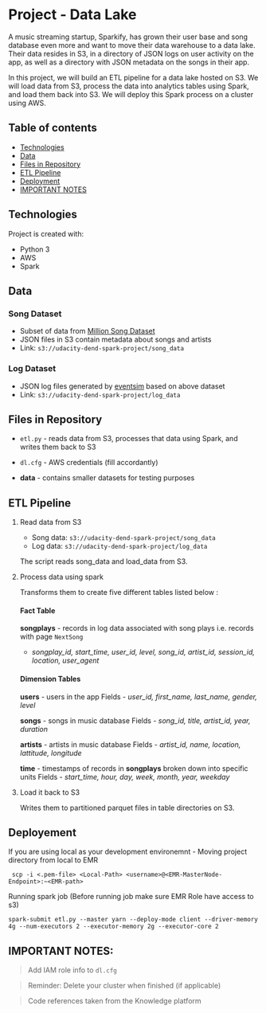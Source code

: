 # Project - Data Lake
A music streaming startup, Sparkify, has grown their user base and song database even more and want to move their data warehouse to a data lake. Their data resides in S3, in a directory of JSON logs on user activity on the app, as well as a directory with JSON metadata on the songs in their app.

In this project, we will build an ETL pipeline for a data lake hosted on S3. We will load data from S3, process the data into analytics tables using Spark, and load them back into S3. We will deploy this Spark process on a cluster using AWS.

## Table of contents
* [Technologies](#technologies)
* [Data](#data)
* [Files in Repository](#files-in-repository)
* [ETL Pipeline](#etl-pipeline)
* [Deployment](#deployment)
* [IMPORTANT NOTES](#important-notes)

## Technologies
Project is created with:
- Python 3
- AWS
- Spark

## Data
### Song Dataset
- Subset of data from [Million Song Dataset](https://labrosa.ee.columbia.edu/millionsong/)
- JSON files in S3 contain metadata about songs and artists
- Link: `s3://udacity-dend-spark-project/song_data`

### Log Dataset
- JSON log files generated by [eventsim](https://github.com/Interana/eventsim) based on above dataset
- Link: `s3://udacity-dend-spark-project/log_data`

## Files in Repository

- `etl.py` - reads data from S3, processes that data using Spark, and writes them back to S3

- `dl.cfg` - AWS credentials (fill accordantly)

- **data** - contains smaller datasets for testing purposes

## ETL Pipeline
    
1.  Read data from S3
    
    -   Song data:  `s3://udacity-dend-spark-project/song_data`
    -   Log data:  `s3://udacity-dend-spark-project/log_data`
    
    The script reads song_data and load_data from S3.
    
3.  Process data using spark
    
    Transforms them to create five different tables listed below : 
    #### Fact Table
	 **songplays**  - records in log data associated with song plays i.e. records with page  `NextSong`
    -   _songplay_id, start_time, user_id, level, song_id, artist_id, session_id, location, user_agent_

	#### Dimension Tables
	 **users**  - users in the app
		Fields -   _user_id, first_name, last_name, gender, level_
		
	 **songs**  - songs in music database
    Fields - _song_id, title, artist_id, year, duration_
    
	**artists**  - artists in music database
    Fields -   _artist_id, name, location, lattitude, longitude_
    
	  **time**  - timestamps of records in  **songplays**  broken down into specific units
    Fields -   _start_time, hour, day, week, month, year, weekday_
    
4.  Load it back to S3
    
    Writes them to partitioned parquet files in table directories on S3.

## Deployement
If you are using local as your development environemnt - Moving project directory from local to EMR 

     scp -i <.pem-file> <Local-Path> <username>@<EMR-MasterNode-Endpoint>:~<EMR-path>

Running spark job (Before running job make sure EMR Role have access to s3)

    spark-submit etl.py --master yarn --deploy-mode client --driver-memory 4g --num-executors 2 --executor-memory 2g --executor-core 2

## IMPORTANT NOTES:
> Add IAM role info to `dl.cfg`

> Reminder: Delete your cluster when finished (if applicable)

> Code references taken from the Knowledge platform

